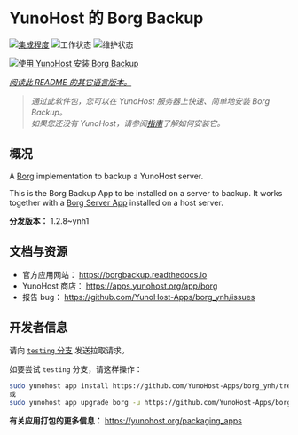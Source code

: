 <!--
注意：此 README 由 <https://github.com/YunoHost/apps/tree/master/tools/readme_generator> 自动生成
请勿手动编辑。
-->

# YunoHost 的 Borg Backup

[![集成程度](https://dash.yunohost.org/integration/borg.svg)](https://dash.yunohost.org/appci/app/borg) ![工作状态](https://ci-apps.yunohost.org/ci/badges/borg.status.svg) ![维护状态](https://ci-apps.yunohost.org/ci/badges/borg.maintain.svg)

[![使用 YunoHost 安装 Borg Backup](https://install-app.yunohost.org/install-with-yunohost.svg)](https://install-app.yunohost.org/?app=borg)

*[阅读此 README 的其它语言版本。](./ALL_README.md)*

> *通过此软件包，您可以在 YunoHost 服务器上快速、简单地安装 Borg Backup。*  
> *如果您还没有 YunoHost，请参阅[指南](https://yunohost.org/install)了解如何安装它。*

## 概况

A [Borg](https://borgbackup.readthedocs.io/en/stable/index.html#what-is-borgbackup) implementation to backup a YunoHost server.

This is the Borg Backup App to be installed on a server to backup. It works together with a [Borg Server App](https://github.com/YunoHost-Apps/borgserver_ynh) installed on a host server.


**分发版本：** 1.2.8~ynh1
## 文档与资源

- 官方应用网站： <https://borgbackup.readthedocs.io>
- YunoHost 商店： <https://apps.yunohost.org/app/borg>
- 报告 bug： <https://github.com/YunoHost-Apps/borg_ynh/issues>

## 开发者信息

请向 [`testing` 分支](https://github.com/YunoHost-Apps/borg_ynh/tree/testing) 发送拉取请求。

如要尝试 `testing` 分支，请这样操作：

```bash
sudo yunohost app install https://github.com/YunoHost-Apps/borg_ynh/tree/testing --debug
或
sudo yunohost app upgrade borg -u https://github.com/YunoHost-Apps/borg_ynh/tree/testing --debug
```

**有关应用打包的更多信息：** <https://yunohost.org/packaging_apps>
